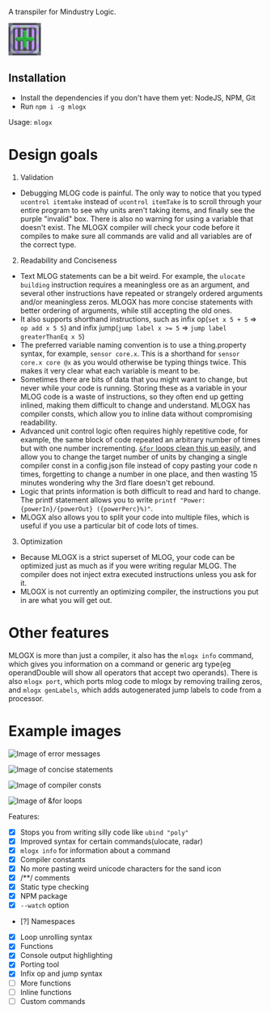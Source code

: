 A transpiler for Mindustry Logic.

![logo](logo.png)

## Installation
* Install the dependencies if you don't have them yet: NodeJS, NPM, Git
* Run `npm i -g mlogx`

Usage: `mlogx`

# Design goals
1. Validation
  - Debugging MLOG code is painful. The only way to notice that you typed `ucontrol itemtake` instead of `ucontrol itemTake` is to scroll through your entire program to see why units aren't taking items, and finally see the purple "invalid" box. There is also no warning for using a variable that doesn't exist. The MLOGX compiler will check your code before it compiles to make sure all commands are valid and all variables are of the correct type.
2. Readability and Conciseness
  - Text MLOG statements can be a bit weird. For example, the `ulocate building` instruction requires a meaningless ore as an argument, and several other instructions have repeated or strangely ordered arguments and/or meaningless zeros. MLOGX has more concise statements with better ordering of arguments, while still accepting the old ones.
  - It also supports shorthand instructions, such as infix op(`set x 5 + 5` => `op add x 5 5`) and infix jump(`jump label x >= 5` => `jump label greaterThanEq x 5`)
  - The preferred variable naming convention is to use a thing.property syntax, for example, `sensor core.x`. This is a shorthand for `sensor core.x core @x` as you would otherwise be typing things twice. This makes it very clear what each variable is meant to be.
  - Sometimes there are bits of data that you might want to change, but never while your code is running. Storing these as a variable in your MLOG code is a waste of instructions, so they often end up getting inlined, making them difficult to change and understand. MLOGX has compiler consts, which allow you to inline data without compromising readability.
  - Advanced unit control logic often requires highly repetitive code, for example, the same block of code repeated an arbitrary number of times but with one number incrementing. [`&for` loops clean this up easily](https://github.com/BalaM314/mlog/blob/main/single_files/payEnter/multiPayenter.mlogx), and allow you to change the target number of units by changing a single compiler const in a config.json file instead of copy pasting your code n times, forgetting to change a number in one place, and then wasting 15 minutes wondering why the 3rd flare doesn't get rebound.
  - Logic that prints information is both difficult to read and hard to change. The printf statement allows you to write `printf "Power: {powerIn}/{powerOut} ({powerPerc}%)"`.
  - MLOGX also allows you to split your code into multiple files, which is useful if you use a particular bit of code lots of times.
3. Optimization
  - Because MLOGX is a strict superset of MLOG, your code can be optimized just as much as if you were writing regular MLOG. The compiler does not inject extra executed instructions unless you ask for it.
  - MLOGX is not currently an optimizing compiler, the instructions you put in are what you will get out.

# Other features
MLOGX is more than just a compiler, it also has the `mlogx info` command, which gives you information on a command or generic arg type(eg operandDouble will show all operators that accept two operands).
There is also `mlogx port`, which ports mlog code to mlogx by removing trailing zeros, and `mlogx genLabels`, which adds autogenerated jump labels to code from a processor.

# Example images
![Image of error messages](https://user-images.githubusercontent.com/71201189/178729128-d7acd742-24e8-4e10-bae8-f97a41fcfd9e.png)

![Image of concise statements](https://user-images.githubusercontent.com/71201189/178733137-9cdcc42f-3b0a-4d9c-abb3-cd65118ef4c9.png)

![Image of compiler consts](https://user-images.githubusercontent.com/71201189/178735730-9bb5783c-6ea7-4e20-8012-7be6af6d9399.png)

![Image of &for loops](https://user-images.githubusercontent.com/71201189/178742854-59b85a72-29e2-4651-90ab-93bf0726e49c.png)

Features:

* [x] Stops you from writing silly code like `ubind "poly"`
* [x] Improved syntax for certain commands(ulocate, radar)
* [x] `mlogx info` for information about a command
* [x] Compiler constants
* [x] No more pasting weird unicode characters for the sand icon
* [x] /**/ comments
* [x] Static type checking
* [x] NPM package
* [x] `--watch` option
* [?] Namespaces
* [x] Loop unrolling syntax
* [x] Functions
* [x] Console output highlighting
* [x] Porting tool
* [x] Infix op and jump syntax
* [ ] More functions
* [ ] Inline functions
* [ ] Custom commands

